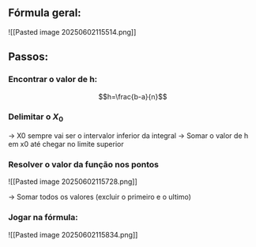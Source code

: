 
## Fórmula geral:

![[Pasted image 20250602115514.png]]

## Passos:

### Encontrar o valor de h:

$$h=\frac{b-a}{n}$$

### Delimitar o $X_0$ 

→ X0 sempre vai ser o intervalor inferior da integral
→ Somar o valor de h em x0 até chegar no limite superior

### Resolver o valor da função nos pontos

![[Pasted image 20250602115728.png]]

→ Somar todos os valores (excluir o primeiro e o ultimo)

### Jogar na fórmula:

![[Pasted image 20250602115834.png]]

